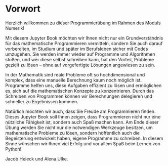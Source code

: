 # Vorwort

Herzlich willkommen zu dieser Programmierübung im Rahmen des Moduls Numerik!

Mit diesem Jupyter Book möchten wir Ihnen nicht nur ein Grundverständnis für das mathematische Programmieren vermitteln, sondern Sie auch darauf vorbereiten, im Studium und später im Berufsleben sicher mit Codes umzugehen. Sie werden immer wieder auf Programme und Algorithmen stoßen, und wer diese selbst schreiben kann, hat den Vorteil, Probleme gezielt zu lösen – ohne auf vorgefertigte Lösungen angewiesen zu sein.

In der Mathematik sind reale Probleme oft so hochdimensional und komplex, dass eine manuelle Berechnung kaum noch möglich ist. Programme helfen uns, diese Aufgaben effizient zu lösen und ermöglichen es, sich auf die mathematischen Konzepte zu konzentrieren. Durch das Schreiben von Programmen können wir Berechnungen delegieren und schneller zu Ergebnissen kommen.

Natürlich möchten wir auch, dass Sie Freude am Programmieren finden. Dieses Jupyter Book soll Ihnen zeigen, dass Programmieren nicht nur eine nützliche Fähigkeit ist, sondern auch Spaß machen kann. Am Ende dieser Übung werden Sie nicht nur die notwendigen Werkzeuge besitzen, um mathematische Probleme zu lösen, sondern hoffentlich auch die Begeisterung entwickelt haben, eigene Programme zu schreiben. In diesem Sinne wünschen wir Ihnen viel Erfolg und vor allem Spaß beim Lernen von Python!

Jacob Heieck und Alena Ulke.
